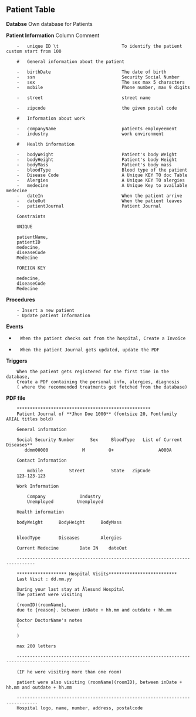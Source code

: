 ## Patient Table


**Databse**
Own database for Patients

**Patient Information**
        Column                              Comment

        -   unique ID \t                        To identify the patient custom start from 100

        #   General information about the patient

        -   birthDate                           The date of birth
        -   ssn                                 Security Social Number
        -   sex                                 The sex max 5 characters
        -   mobile                              Phone number, max 9 digits

        -   street                              street name
        
        -   zipcode                             the given postal code

        #   Information about work

        -   companyName                         patients employeement
        -   industry                            work environment

        #   Health information

        -   bodyWeight                          Patient's body Weight
        -   bodyHeight                          Patient's body Height
        -   bodyMass                            Patient's body mass
        -   bloodType                           Blood type of the patient
        -   Disease Code                        A Unique KEY TO doc Table
        -   Alergies                            A Unique KEY TO alergies 
        -   medecine                            A Unique Key to available medecine
        -   dateIn                              When the patient arrive
        -   dateOut                             When the patient leaves
        -   patientJournal                      Patient Journal

        Constraints

        UNIQUE 

        patientName,
        patientID
        medecine,
        diseaseCode 
        Medecine

        FOREIGN KEY

        medecine,
        diseaseCode 
        Medecine

**Procedures**

        - Insert a new patient
        - Update patient Information

**Events**

-       When the patient checks out from the hospital, Create a Invoice

-       When the patient Journal gets updated, update the PDF

**Triggers**

        When the patient gets registered for the first time in the database,
        Create a PDF containing the personal info, alergies, diagnosis
        ( where the recommended treatments get fetched from the database)

**PDF file**


        
        ***************************************************
        Patient Journal of **Jhon Doe 1000** (fontsize 20, Fontfamily ARIAL titles bold)

        General information

        Social Security Number      Sex     BloodType   List of Current Diseases**
           ddmm00000             M         O+                 A000A

        Contact Information

            mobile          Street          State   ZipCode
        123-123-123        

        Work Information

            Company             Industry
            Unemployed         Unemployed
        
        Health information

        bodyWeight      BodyHeight      BodyMass

        
        bloodType       Diseases        Alergies
        
        Current Medecine        Date IN    dateOut
        
        -----------------------------------------------------------------------------

        ******************* Hospital Visits**************************
        Last Visit : dd.mm.yy

        During your last stay at Ålesund Hospital
        The patient were visiting 

        (roomID)(roomName), 
        due to {reason}. between inDate + hh.mm and outdate + hh.mm

        Doctor DoctorName's notes 
        (

        )

        max 200 letters

        --------------------------------------------------------------------------------------------------

        (IF he were visiting more than one room)

        patient were also visiting (roomName)(roomID), between inDate + hh.mm and outdate + hh.mm

        ------------------------------------------------------------------------------
        Hospital logo, name, number, address, postalcode